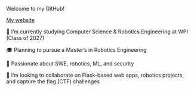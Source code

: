 Welcome to my GitHub!

[My website](https://mshestopalov.pythonanywhere.com)

🔭 I’m currently studying Computer Science & Robotics Engineering at WPI (Class of 2027)

🎓 Planning to pursue a Master’s in Robotics Engineering

🌱 Passionate about SWE, robotics, ML, and security

👯 I’m looking to collaborate on Flask-based web apps, robotics projects, and capture the flag (CTF) challenges

